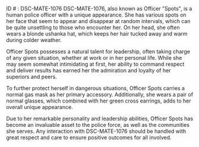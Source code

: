 ID # : DSC-MATE-1076
DSC-MATE-1076, also known as Officer "Spots", is a human police officer with a unique appearance. She has various spots on her face that seem to appear and disappear at random intervals, which can be quite unsettling to those who encounter her. On her head, she often wears a blonde ushanka hat, which keeps her hair tucked away and warm during colder weather.

Officer Spots possesses a natural talent for leadership, often taking charge of any given situation, whether at work or in her personal life. While she may seem somewhat intimidating at first, her ability to command respect and deliver results has earned her the admiration and loyalty of her superiors and peers.

To further protect herself in dangerous situations, Officer Spots carries a normal gas mask as her primary accessory. Additionally, she wears a pair of normal glasses, which combined with her green cross earrings, adds to her overall unique appearance. 

Due to her remarkable personality and leadership abilities, Officer Spots has become an invaluable asset to the police force, as well as the communities she serves. Any interaction with DSC-MATE-1076 should be handled with great respect and care to ensure positive outcomes for all involved.